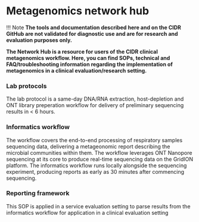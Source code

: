 # Metagenomics network hub

!!! Note
    **The tools and documentation described here and on the CIDR GitHub are not validated for diagnostic use and are for research and evaluation purposes only.**

**The Network Hub is a resource for users of the CIDR clinical metagenomics workflow. Here, you can find SOPs, technical and FAQ/troubleshooting information regarding the implementation of metagenomics in a clinical evaluation/research setting.**

### Lab protocols
The lab protocol is a same-day DNA/RNA extraction, host-depletion and ONT library preperation workflow for delivery of preliminary sequencing results in < 6 hours.

### Informatics workflow
The workflow covers the end-to-end processing of respiratory samples sequencing data, delivering a metageonomic report describing the microbial communities within them. The workflow leverages ONT Nanopore sequencing at its core to produce real-time sequencing data on the GridION platform. The informatics workflow runs locally alongside the sequencing experiment, producing reports as early as 30 minutes after commencing sequencing. 

### Reporting framework 
This SOP is applied in a service evaluation setting to parse results from the informatics workflow for application in a clinical evaluation setting